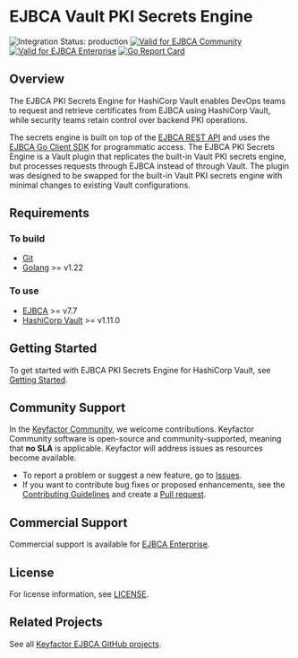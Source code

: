 

# EJBCA Vault PKI Secrets Engine

<img src="https://img.shields.io/badge/integration_status-production-3D1973?style=flat-square" alt="Integration Status: production" />
<a href="https://ejbca.org"><img src="https://img.shields.io/badge/valid_for-ejbca_community-FF9371" alt="Valid for EJBCA Community"></a>
<a href="https://www.keyfactor.com/products/ejbca-enterprise/"><img src="https://img.shields.io/badge/valid_for-ejbca_enterprise-5F61FF" alt="Valid for EJBCA Enterprise"></a>
<a href="https://goreportcard.com/report/github.com/keyfactor/ejbca-vault-pki-engine"><img src="https://goreportcard.com/badge/github.com/keyfactor/ejbca-vault-pki-engine" alt="Go Report Card"></a>



## Overview

The EJBCA PKI Secrets Engine for HashiCorp Vault enables DevOps teams to request and retrieve certificates 
from EJBCA using HashiCorp Vault, while security teams retain control over backend PKI operations.

The secrets engine is built on top of the [EJBCA REST API](https://doc.primekey.com/ejbca/ejbca-operations/ejbca-ca-concept-guide/protocols/ejbca-rest-interface) 
and uses the [EJBCA Go Client SDK](https://github.com/Keyfactor/ejbca-go-client-sdk) for programmatic access.
The EJBCA PKI Secrets Engine is a Vault plugin that replicates the built-in Vault PKI secrets engine, but processes
requests through EJBCA instead of through Vault. The plugin was designed to be swapped for the built-in Vault PKI secrets engine
with minimal changes to existing Vault configurations.



## Requirements

### To build
* [Git](https://git-scm.com/)
* [Golang](https://golang.org/) >= v1.22

### To use
* [EJBCA](https://www.keyfactor.com/products/ejbca-enterprise/) >= v7.7
* [HashiCorp Vault](https://www.vaultproject.io/) >= v1.11.0



## Getting Started

To get started with EJBCA PKI Secrets Engine for HashiCorp Vault, see [Getting Started](docs/getting-started.md).



## Community Support

In the [Keyfactor Community](https://www.keyfactor.com/community/), we welcome contributions. Keyfactor Community software is open-source and community-supported, meaning that **no SLA** is applicable. Keyfactor will address issues as resources become available.

* To report a problem or suggest a new feature, go to [Issues](../../issues).
* If you want to contribute bug fixes or proposed enhancements, see the [Contributing Guidelines](CONTRIBUTING.md) and create a [Pull request](../../pulls).

## Commercial Support

Commercial support is available for [EJBCA Enterprise](https://www.keyfactor.com/products/ejbca-enterprise/).

## License
For license information, see [LICENSE](LICENSE). 

## Related Projects
See all [Keyfactor EJBCA GitHub projects](https://github.com/orgs/Keyfactor/repositories?q=ejbca). 